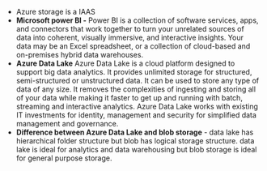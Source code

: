 - Azure storage is a IAAS
- **Microsoft power BI -** Power BI is a collection of software services, apps, and connectors that work together to turn your unrelated sources of data into coherent, visually immersive, and interactive insights. Your data may be an Excel spreadsheet, or a collection of cloud-based and on-premises hybrid data warehouses.
- **Azure Data Lake** Azure Data Lake is a cloud platform designed to support big data analytics. It provides unlimited storage for structured, semi-structured or unstructured data. It can be used to store any type of data of any size. It removes the complexities of ingesting and storing all of your data while making it faster to get up and running with batch, streaming and interactive analytics. Azure Data Lake works with existing IT investments for identity, management and security for simplified data management and governance.
- **Difference between Azure Data Lake and blob storage** - data lake has hierarchical folder structure but blob has logical storage structure. data lake is ideal for analytics and data warehousing but blob storage is ideal for general purpose storage.
